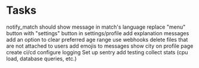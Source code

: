 # Tasks

notify_match should show message in match's language
replace "menu" button with "settings" button in settings/profile
add explanation messages
add an option to clear preferred age range
use webhooks
delete files that are not attached to users
add emojis to messages
show city on profile page
create ci/cd
configure logging
Set up sentry
add testing
collect stats (cpu load, database queries, etc.)
